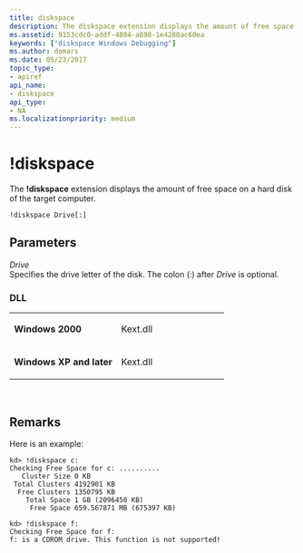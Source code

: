 ```yaml
---
title: diskspace
description: The diskspace extension displays the amount of free space on a hard disk of the target computer.
ms.assetid: 9153cdc0-addf-4804-a898-1e4280ac60ea
keywords: ["diskspace Windows Debugging"]
ms.author: domars
ms.date: 05/23/2017
topic_type:
- apiref
api_name:
- diskspace
api_type:
- NA
ms.localizationpriority: medium
---
```


# !diskspace


The **!diskspace** extension displays the amount of free space on a hard disk of the target computer.

```dbgcmd
!diskspace Drive[:]
```

## <span id="ddk__diskspace_dbg"></span><span id="DDK__DISKSPACE_DBG"></span>Parameters


<span id="_______Drive______"></span><span id="_______drive______"></span><span id="_______DRIVE______"></span> *Drive*   
Specifies the drive letter of the disk. The colon (:) after *Drive* is optional.

### <span id="DLL"></span><span id="dll"></span>DLL

<table>
<colgroup>
<col width="50%" />
<col width="50%" />
</colgroup>
<tbody>
<tr class="odd">
<td align="left"><p><strong>Windows 2000</strong></p></td>
<td align="left"><p>Kext.dll</p></td>
</tr>
<tr class="even">
<td align="left"><p><strong>Windows XP and later</strong></p></td>
<td align="left"><p>Kext.dll</p></td>
</tr>
</tbody>
</table>

 

Remarks
-------

Here is an example:

```dbgcmd
kd> !diskspace c:
Checking Free Space for c: ..........
   Cluster Size 0 KB
 Total Clusters 4192901 KB
  Free Clusters 1350795 KB
    Total Space 1 GB (2096450 KB)
     Free Space 659.567871 MB (675397 KB)

kd> !diskspace f:
Checking Free Space for f: 
f: is a CDROM drive. This function is not supported!
```

 

 





